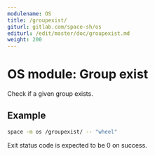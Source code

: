 ```yaml
---
modulename: OS
title: /groupexist/
giturl: gitlab.com/space-sh/os
editurl: /edit/master/doc/groupexist.md
weight: 200
---
```

# OS module: Group exist

Check if a given group exists.


## Example

```sh
space -m os /groupexist/ -- "wheel"
```

Exit status code is expected to be 0 on success.
